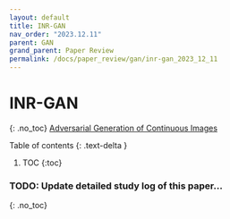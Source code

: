 ```yaml
---
layout: default
title: INR-GAN
nav_order: "2023.12.11"
parent: GAN
grand_parent: Paper Review
permalink: /docs/paper_review/gan/inr-gan_2023_12_11
---
```


# **INR-GAN**
{: .no_toc}
[Adversarial Generation of Continuous Images](https://arxiv.org/abs/2011.12026)

Table of contents
{: .text-delta }
1. TOC
{:toc}

### **TODO**: Update detailed study log of this paper...
{: .no_toc}